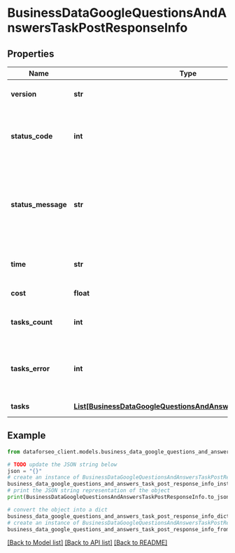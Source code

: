 # BusinessDataGoogleQuestionsAndAnswersTaskPostResponseInfo


## Properties

Name | Type | Description | Notes
------------ | ------------- | ------------- | -------------
**version** | **str** | the current version of the API | [optional] 
**status_code** | **int** | general status code you can find the full list of the response codes here | [optional] 
**status_message** | **str** | general informational message you can find the full list of general informational messages here | [optional] 
**time** | **str** | total execution time, seconds | [optional] 
**cost** | **float** | total tasks cost, USD | [optional] 
**tasks_count** | **int** | the number of tasks in the tasks array | [optional] 
**tasks_error** | **int** | the number of tasks in the tasks array returned with an error | [optional] 
**tasks** | [**List[BusinessDataGoogleQuestionsAndAnswersTaskPostTaskInfo]**](BusinessDataGoogleQuestionsAndAnswersTaskPostTaskInfo.md) | array of tasks | [optional] 

## Example

```python
from dataforseo_client.models.business_data_google_questions_and_answers_task_post_response_info import BusinessDataGoogleQuestionsAndAnswersTaskPostResponseInfo

# TODO update the JSON string below
json = "{}"
# create an instance of BusinessDataGoogleQuestionsAndAnswersTaskPostResponseInfo from a JSON string
business_data_google_questions_and_answers_task_post_response_info_instance = BusinessDataGoogleQuestionsAndAnswersTaskPostResponseInfo.from_json(json)
# print the JSON string representation of the object
print(BusinessDataGoogleQuestionsAndAnswersTaskPostResponseInfo.to_json())

# convert the object into a dict
business_data_google_questions_and_answers_task_post_response_info_dict = business_data_google_questions_and_answers_task_post_response_info_instance.to_dict()
# create an instance of BusinessDataGoogleQuestionsAndAnswersTaskPostResponseInfo from a dict
business_data_google_questions_and_answers_task_post_response_info_from_dict = BusinessDataGoogleQuestionsAndAnswersTaskPostResponseInfo.from_dict(business_data_google_questions_and_answers_task_post_response_info_dict)
```
[[Back to Model list]](../README.md#documentation-for-models) [[Back to API list]](../README.md#documentation-for-api-endpoints) [[Back to README]](../README.md)


